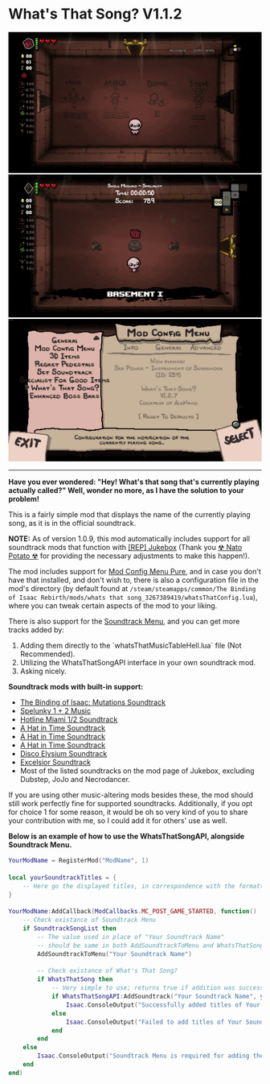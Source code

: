 # What's That Song? V1.1.2

![Demonstration](https://raw.githubusercontent.com/AceHanded/TBOI-Whats-That-Song-Mod/main/Images/ModShowcase.gif)
![Demonstration2](https://raw.githubusercontent.com/AceHanded/TBOI-Whats-That-Song-Mod/main/Images/ModShowcase2.gif)
![DemonstrationMenu](https://raw.githubusercontent.com/AceHanded/TBOI-Whats-That-Song-Mod/main/Images/ModMenuShowcase.png)

-----

<b>Have you ever wondered: "Hey! What's that song that's currently playing actually called?" Well, wonder no more, as I have the solution to your problem!</b>

This is a fairly simple mod that displays the name of the currently playing song, as it is in the official soundtrack.

<b>NOTE:</b> As of version 1.0.9, this mod automatically includes support for all soundtrack mods that function with [[REP] Jukebox](https://steamcommunity.com/sharedfiles/filedetails/?id=2507140347) (Thank you [☢ Nato Potato ☢](https://steamcommunity.com/id/NAT0P0TAT0) for providing the necessary adjustments to make this happen!).

The mod includes support for [Mod Config Menu Pure](https://steamcommunity.com/sharedfiles/filedetails/?id=2681875787), and in case you don't have that installed, and don't wish to, there is also a configuration file in the mod's directory 
(by default found at `/steam/steamapps/common/The Binding of Isaac Rebirth/mods/whats that song_3267389419/whatsThatConfig.lua`), where you can tweak certain aspects of the mod to your liking.

There is also support for the [Soundtrack Menu](https://steamcommunity.com/sharedfiles/filedetails/?id=1933285222), and you can get more tracks added by:
<ol>
    <li>Adding them directly to the `whatsThatMusicTableHell.lua` file (Not Recommended).</li>
    <li>Utilizing the WhatsThatSongAPI interface in your own soundtrack mod.</li>
    <li>Asking nicely.</li>
</ol>

<b>Soundtrack mods with built-in support:</b>
* [The Binding of Isaac: Mutations Soundtrack](https://steamcommunity.com/sharedfiles/filedetails/?id=2499546769)
* [Spelunky 1 + 2 Music](https://steamcommunity.com/sharedfiles/filedetails/?id=2523708160)
* [Hotline Miami 1/2 Soundtrack](https://steamcommunity.com/sharedfiles/filedetails/?id=2532793042)
* [A Hat in Time Soundtrack](https://steamcommunity.com/sharedfiles/filedetails/?id=2507009001)
* [A Hat in Time Soundtrack](https://steamcommunity.com/sharedfiles/filedetails/?id=2507009001)
* [A Hat in Time Soundtrack](https://steamcommunity.com/sharedfiles/filedetails/?id=2507009001)
* [Disco Elysium Soundtrack](https://steamcommunity.com/sharedfiles/filedetails/?id=3282947983)
* [Excelsior Soundtrack](https://steamcommunity.com/sharedfiles/filedetails/?id=2701118263)
* Most of the listed soundtracks on the mod page of Jukebox, excluding Dubstep, JoJo and Necrodancer.

If you are using other music-altering mods besides these, the mod should still work perfectly fine for supported soundtracks. Additionally, if you opt for choice 1 for some reason, it would be oh so very kind of you to share your contribution with me, so I could add it for others' use as well.

<b>Below is an example of how to use the WhatsThatSongAPI, alongside Soundtrack Menu.</b>
```lua
YourModName = RegisterMod("ModName", 1)

local yourSoundtrackTitles = {
    -- Here go the displayed titles, in correspondence with the formatting of Soundtrack Menu.
}

YourModName:AddCallback(ModCallbacks.MC_POST_GAME_STARTED, function()
    -- Check existance of Soundtrack Menu
    if SoundtrackSongList then
        -- The value used in place of "Your Soundtrack Name"
        -- should be same in both AddSoundtrackToMenu and WhatsThatSongAPI:AddSoundtrack
        AddSoundtrackToMenu("Your Soundtrack Name")

        -- Check existance of What's That Song?
        if WhatsThatSong then
            -- Very simple to use; returns true if addition was successful, otherwise false
            if WhatsThatSongAPI:AddSoundtrack("Your Soundtrack Name", yourSoundtrackTitles) then
                Isaac.ConsoleOutput("Successfully added titles of Your Soundtrack to What's That Song?\n")
            else
                Isaac.ConsoleOutput("Failed to add titles of Your Soundtrack to What's That Song?\n")
            end
        end
    else
        Isaac.ConsoleOutput("Soundtrack Menu is required for adding the soundtrack!\n")
    end
end)
```
